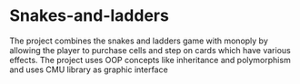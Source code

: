 # Snakes-and-ladders
The project combines the snakes and ladders game with monoply by allowing the player to purchase cells and step on cards which have various effects.
The project uses OOP concepts like inheritance and polymorphism and uses CMU library as graphic interface
